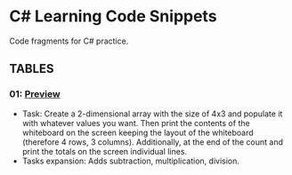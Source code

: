 # C# Learning Code Snippets
Code fragments for C# practice.

## TABLES
### 01: [Preview](https://github.com/IKOMMM/CSHARP_Practice_Code_Snippets/tree/main/%5BTABLE%5D%2001)
- Task:
Create a 2-dimensional array with the size of 4x3 and populate it with whatever values you want.
Then print the contents of the whiteboard on the screen keeping the layout of the whiteboard (therefore 4 rows, 3 columns). Additionally, at the end of the count and print the totals on the screen individual lines.      
- Tasks expansion:
Adds subtraction, multiplication, division.  

